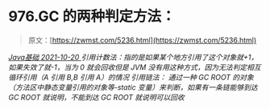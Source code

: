 <!--yml
category: 未分类
date: 0001-01-01 00:00:00
-->

# 976.GC 的两种判定方法：

> 原文：[https://zwmst.com/5236.html](https://zwmst.com/5236.html)

   [ *Java基础* ](https://zwmst.com/java%e5%9f%ba%e7%a1%80)*[ <time datetime="2021-10-21T00:04:45+08:00"> 2021-10-20 </time> ](https://zwmst.com/5236.html)  引用计数法：指的是如果某个地方引用了这个对象就+1，如果失效了就-1，当为 0 就会回收但是 JVM 没有用这种方式，因为无法判定相互循环引用（A 引用 B,B 引用 A）的情况
引用链法： 通过一种 GC ROOT 的对象（方法区中静态变量引用的对象等-static 变量）来判断，如果有一条链能够到达 GC ROOT 就说明，不能到达 GC ROOT 就说明可以回收*